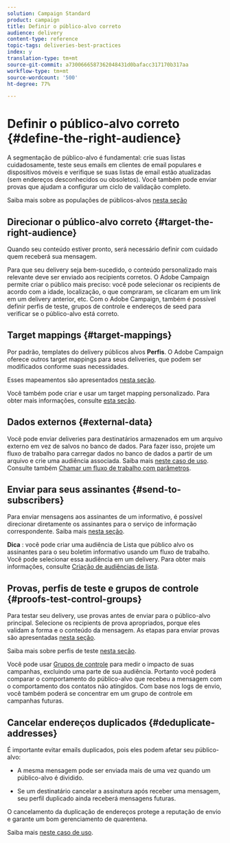 ```yaml
---
solution: Campaign Standard
product: campaign
title: Definir o público-alvo correto
audience: delivery
content-type: reference
topic-tags: deliveries-best-practices
index: y
translation-type: tm+mt
source-git-commit: a7300666587362048431d0bafacc317170b317aa
workflow-type: tm+mt
source-wordcount: '500'
ht-degree: 77%

---
```



# Definir o público-alvo correto {#define-the-right-audience}

A segmentação de público-alvo é fundamental: crie suas listas cuidadosamente, teste seus emails em clientes de email populares e dispositivos móveis e verifique se suas listas de email estão atualizadas (sem endereços desconhecidos ou obsoletos). Você também pode enviar provas que ajudam a configurar um ciclo de validação completo.

Saiba mais sobre as populações de públicos-alvos [nesta seção](../../audiences/using/selecting-an-audience-in-a-message.md)

## Direcionar o público-alvo correto {#target-the-right-audience}

Quando seu conteúdo estiver pronto, será necessário definir com cuidado quem receberá sua mensagem.

Para que seu delivery seja bem-sucedido, o conteúdo personalizado mais relevante deve ser enviado aos recipients corretos. O Adobe Campaign permite criar o público mais preciso: você pode selecionar os recipients de acordo com a idade, localização, o que compraram, se clicaram em um link em um delivery anterior, etc. Com o Adobe Campaign, também é possível definir perfis de teste, grupos de controle e endereços de seed para verificar se o público-alvo está correto.

## Target mappings {#target-mappings}

Por padrão, templates do delivery públicos alvos **Perfis**. O Adobe Campaign oferece outros target mappings para seus deliveries, que podem ser modificados conforme suas necessidades.

Esses mapeamentos são apresentados [nesta seção](../../automating/using/query.md#targeting-dimensions-and-resources).

Você também pode criar e usar um target mapping personalizado. Para obter mais informações, consulte [esta seção](../../administration/using/target-mappings-in-campaign.md).

## Dados externos {#external-data}

Você pode enviar deliveries para destinatários armazenados em um arquivo externo em vez de salvos no banco de dados. Para fazer isso, projete um fluxo de trabalho para carregar dados no banco de dados a partir de um arquivo e crie uma audiência associada.  Saiba mais [neste caso de uso](../../automating/using/use-case-calling-workflow.md). Consulte também [Chamar um fluxo de trabalho com parâmetros](../../automating/using/calling-a-workflow-with-external-parameters.md).

## Enviar para seus assinantes {#send-to-subscribers}

Para enviar mensagens aos assinantes de um informativo, é possível direcionar diretamente os assinantes para o serviço de informação correspondente. Saiba mais [nesta seção](../../audiences/using/about-subscriptions.md).

**Dica** : você pode criar uma audiência de Lista que público alvo os assinantes para o seu boletim informativo usando um fluxo de trabalho. Você pode selecionar essa audiência em um delivery. Para obter mais informações, consulte [Criação de audiências de lista](../../audiences/using/creating-audiences.md#creating-list-audiences).

## Provas, perfis de teste e grupos de controle {#proofs-test-control-groups}

Para testar seu delivery, use provas antes de enviar para o público-alvo principal.
Selecione os recipients de prova apropriados, porque eles validam a forma e o conteúdo da mensagem. As etapas para enviar provas são apresentadas [nesta seção](../../sending/using/sending-proofs.md).

Saiba mais sobre perfis de teste [nesta seção](../../audiences/using/managing-test-profiles.md).

Você pode usar [Grupos de controle](../../sending/using/control-group.md) para medir o impacto de suas campanhas, excluindo uma parte de sua audiência. Portanto você poderá comparar o comportamento do público-alvo que recebeu a mensagem com o comportamento dos contatos não atingidos. Com base nos logs de envio, você também poderá se concentrar em um grupo de controle em campanhas futuras.

## Cancelar endereços duplicados {#deduplicate-addresses}

É importante evitar emails duplicados, pois eles podem afetar seu público-alvo:

* A mesma mensagem pode ser enviada mais de uma vez quando um público-alvo é dividido.

* Se um destinatário cancelar a assinatura após receber uma mensagem, seu perfil duplicado ainda receberá mensagens futuras.

O cancelamento da duplicação de endereços protege a reputação de envio e garante um bom gerenciamento de quarentena.

Saiba mais [neste caso de uso](../../automating/using/deduplicating-data-imported-file.md).
